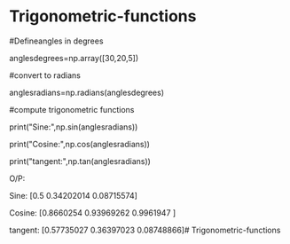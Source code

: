 # Trigonometric-functions

#Defineangles in degrees

anglesdegrees=np.array([30,20,5])

#convert to radians

anglesradians=np.radians(anglesdegrees)

#compute trigonometric functions

print("Sine:",np.sin(anglesradians))

print("Cosine:",np.cos(anglesradians))

print("tangent:",np.tan(anglesradians))

O/P:

Sine: [0.5 0.34202014 0.08715574]

Cosine: [0.8660254 0.93969262 0.9961947 ]

tangent: [0.57735027 0.36397023 0.08748866]# Trigonometric-functions

